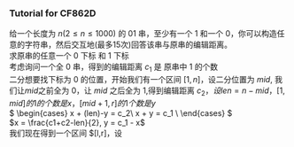 

### Tutorial for CF862D <br>

给一个长度为 $n(2\le n \le 1000)$ 的 $01$ 串，至少有一个 $1$ 和一个 $0$，你可以构造任意的字符串，然后交互地(最多15次)回答该串与原串的编辑距离。
<br>
求原串的任意一个 $0$ 下标 和 $1$ 下标
<br>
考虑询问一个全 $0$ 串，得到的编辑距离 $c_1$ 是 原串中 $1$ 的个数
<br>
二分想要找下标为 $0$ 的位置，开始我们有一个区间 $[1,n]$，设二分位置为 $mid$, 我们让$mid$之前全为 $0$，让 $mid$ 之后全为 $1$,得到编辑距离 $c_2，设len = n-mid，[1,mid]的1的个数是x，[mid+1,r]的1个数是y$
<br>
$
\begin{cases}
  x + (len)-y = c_2\\
  x + y = c_1      \\
\end{cases}
$
<br>
$x = \frac{c1+c2-len}{2}, y = c_1 - x$
<br>
我们现在得到一个区间 $[l,r]，设
<br>
<br>
<br>
<br>
<br>
<br>
<br>